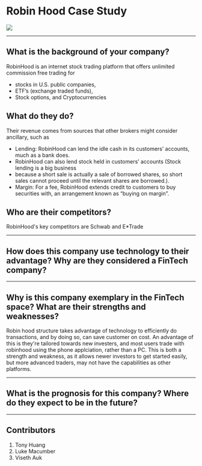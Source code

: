 # Robin Hood Case Study
![](https://external-content.duckduckgo.com/iu/?u=https%3A%2F%2Fcdn.mos.cms.futurecdn.net%2FUwew2kT96kWHNFmgsGti9f.jpg&f=1&nofb=1)

---
## What is the background of your company? 
RobinHood is an internet stock trading platform that offers unlimited ​commission free ​trading for  
* stocks in U.S. public companies,  
* ETF’s (exchange traded funds),  
* Stock options, and Cryptocurrencies


## What do they do? 
Their revenue comes from sources that other brokers might consider ancillary, 
such as 
* Lending: RobinHood can lend the idle cash in its customers’ accounts, much as a bank does. 
* RobinHood can also lend stock held in ​customers’ ​accounts (Stock lending is a big business 
* because a short sale is actually a sale of borrowed shares, so short sales cannot proceed until the relevant shares are borrowed.). 
* Margin: For a fee, RobinHood extends credit to customers to buy securities with, an arrangement 
known as “buying on margin”.  

## Who are their competitors?
RobinHood's key competitors are Schwab and E*Trade

---
## How does this company use technology to their advantage? Why are they considered a FinTech company?


---
## Why is this company exemplary in the FinTech space? What are their strengths and weaknesses?
Robin hood structure takes advantage of technology to efficiently do transactions, and by doing so, can save customer on cost.
An advantage of this is they're tailored towards new investers, and most users trade with robinhood using the phone applciation, rather than a PC.
This is both a strength and weakness, as it allows newer investors to get started easily, but more advanced traders, may not have the capabilities as other platforms.

---
## What is the prognosis for this company? Where do they expect to be in the future?

---


## Contributors
1. Tony Huang
2. Luke Macumber
3. Viseth Auk